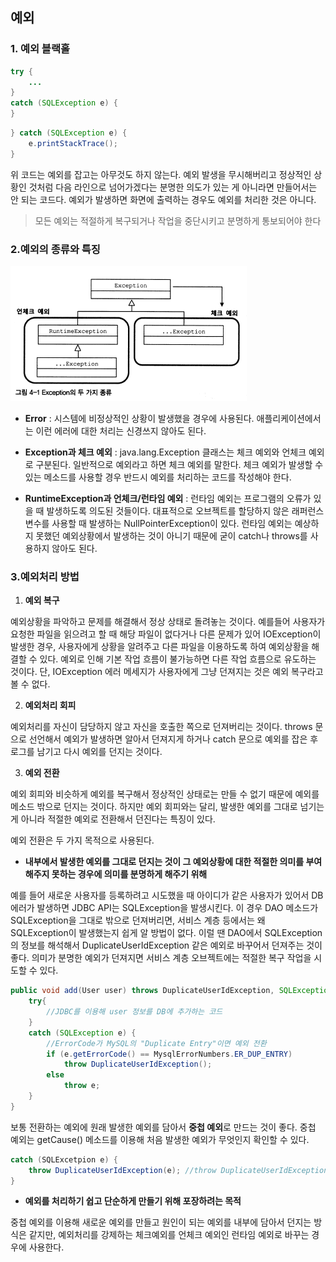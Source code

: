 ## **예외**

### **1. 예외 블랙홀**

```java
try {
    ...
}
catch (SQLException e) {
}
```

```java
} catch (SQLException e) {
    e.printStackTrace();
}
```

위 코드는 예외를 잡고는 아무것도 하지 않는다. 예외 발생을 무시해버리고 정상적인 상황인 것처럼 다음 라인으로 넘어가겠다는 분명한 의도가 있는 게 아니라면 만들어서는 안 되는 코드다. 예외가 발생하면 화면에 출력하는 경우도 예외를 처리한 것은 아니다.

> 모든 예외는 적절하게 복구되거나 작업을 중단시키고 분명하게 통보되어야 한다

### **2.예외의 종류와 특징**

![img](https://github.com/dilmah0203/TIL/blob/main/Image/Exception01.png)

- **Error** : 시스템에 비정상적인 상황이 발생했을 경우에 사용된다. 애플리케이션에서는 이런 에러에 대한 처리는 신경쓰지 않아도 된다.

- **Exception과 체크 예외** : java.lang.Exception 클래스는 체크 예외와 언체크 예외로 구분된다. 일반적으로 예외라고 하면 체크 예외를 말한다. 체크 예외가 발생할 수 있는 메소드를 사용할 경우 반드시 예외를 처리하는 코드를 작성해야 한다.

- **RuntimeException과 언체크/런타임 예외** : 런타임 예외는 프로그램의 오류가 있을 때 발생하도록 의도된 것들이다. 대표적으로 오브젝트를 할당하지 않은 래퍼런스 변수를 사용할 때 발생하는 NullPointerException이 있다. 런타임 예외는 예상하지 못했던 예외상황에서 발생하는 것이 아니기 때문에 굳이 catch나 throws를 사용하지 않아도 된다.

### **3.예외처리 방법**

1. **예외 복구**

예외상황을 파악하고 문제를 해결해서 정상 상태로 돌려놓는 것이다. 예를들어 사용자가 요청한 파일을 읽으려고 할 때 해당 파일이 없다거나 다른 문제가 있어 IOException이 발생한 경우, 사용자에게 상황을 알려주고 다른 파일을 이용하도록 하여 예외상황을 해결할 수 있다. 예외로 인해 기본 작업 흐름이 불가능하면 다른 작업 흐름으로 유도하는 것이다. 단, IOException 에러 메세지가 사용자에게 그냥 던져지는 것은 예외 복구라고 볼 수 없다.

2. **예외처리 회피**

예외처리를 자신이 담당하지 않고 자신을 호출한 쪽으로 던져버리는 것이다. throws 문으로 선언해서 예외가 발생하면 알아서 던져지게 하거나 catch 문으로 예외를 잡은 후 로그를 남기고 다시 예외를 던지는 것이다.

3. **예외 전환**

예외 회피와 비슷하게 예외를 복구해서 정상적인 상태로는 만들 수 없기 때문에 예외를 메소드 밖으로 던지는 것이다. 하지만 예외 회피와는 달리, 발생한 예외를 그대로 넘기는 게 아니라 적절한 예외로 전환해서 던진다는 특징이 있다. 

예외 전환은 두 가지 목적으로 사용된다. 
- **내부에서 발생한 예외를 그대로 던지는 것이 그 예외상황에 대한 적절한 의미를 부여해주지 못하는 경우에 의미를 분명하게 해주기 위해**

예를 들어 새로운 사용자를 등록하려고 시도했을 때 아이디가 같은 사용자가 있어서 DB 에러가 발생하면 JDBC API는 SQLException을 발생시킨다. 이 경우 DAO 메소드가 SQLException을 그대로 밖으로 던져버리면, 서비스 계층 등에서는 왜 SQLException이 발생했는지 쉽게 알 방법이 없다. 이럴 땐 DAO에서 SQLException의 정보를 해석해서 DuplicateUserIdException 같은 예외로 바꾸어서 던져주는 것이 좋다. 의미가 분명한 예외가 던져지면 서비스 계층 오브젝트에는 적절한 복구 작업을 시도할 수 있다.

```java
public void add(User user) throws DuplicateUserIdException, SQLException {
    try{
        //JDBC를 이용해 user 정보를 DB에 추가하는 코드
    }
    catch (SQLException e) {
        //ErrorCode가 MySQL의 "Duplicate Entry"이면 예외 전환
        if (e.getErrorCode() == MysqlErrorNumbers.ER_DUP_ENTRY)
            throw DuplicateUserIdException();
        else
            throw e;
    }
}
```

보통 전환하는 예외에 원래 발생한 예외를 담아서 **중첩 예외**로 만드는 것이 좋다. 중첩 예외는 getCause() 메소드를 이용해 처음 발생한 예외가 무엇인지 확인할 수 있다.

```java
catch (SQLExcetpion e) {
    throw DuplicateUserIdException(e); //throw DuplicateUserIdException().initCause(e);
}
```


- **예외를 처리하기 쉽고 단순하게 만들기 위해 포장하려는 목적**

중첩 예외를 이용해 새로운 예외를 만들고 원인이 되는 예외를 내부에 담아서 던지는 방식은 같지만, 예외처리를 강제하는 체크예외를 언체크 예외인 런타임 예외로 바꾸는 경우에 사용한다.

